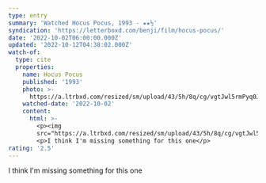 ```yaml
---
type: entry
summary: 'Watched Hocus Pocus, 1993 - ★★½'
syndication: 'https://letterboxd.com/benji/film/hocus-pocus/'
date: '2022-10-02T06:00:00.000Z'
updated: '2022-10-12T04:38:02.000Z'
watch-of:
  type: cite
  properties:
    name: Hocus Pocus
    published: '1993'
    photo: >-
      https://a.ltrbxd.com/resized/sm/upload/43/5h/8q/cg/vgtJwl5rmPyq0JQPNWd4NXbkGmd-0-600-0-900-crop.jpg?v=9e0fc85c24
    watched-date: '2022-10-02'
    content:
      html: >-
        <p><img
        src="https://a.ltrbxd.com/resized/sm/upload/43/5h/8q/cg/vgtJwl5rmPyq0JQPNWd4NXbkGmd-0-600-0-900-crop.jpg?v=9e0fc85c24"/></p>
        <p>I think I'm missing something for this one</p>
rating: '2.5'
---
```

I think I'm missing something for this one
